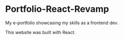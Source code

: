 # Portfolio-React-Revamp

My e-portfolio showcasing my skills as a frontend dev.

This website was built with React.
